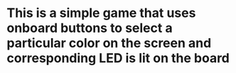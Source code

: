 # This is a simple game that uses onboard buttons to select a particular color on the screen and corresponding LED is lit on the board